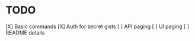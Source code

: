 # TODO

[X] Basic commands
[X] Auth for secret gists
[ ] API paging
[ ] UI paging
[ ] README details